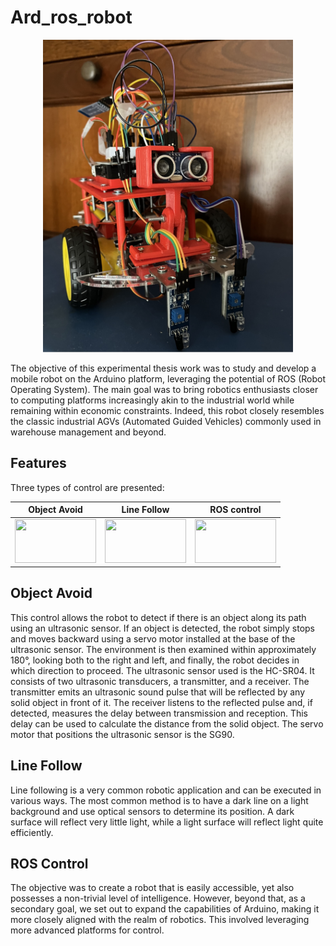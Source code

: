 # Ard_ros_robot

<div align="center">
  <img src="images/Robot.png"  width="400" height="500" /> 
</div>



The objective of this experimental thesis work was to study and develop a mobile robot on the Arduino platform, leveraging the potential of ROS (Robot Operating System). The main goal was to bring robotics enthusiasts closer to computing platforms increasingly akin to the industrial world while remaining within economic constraints. Indeed, this robot closely resembles the classic industrial AGVs (Automated Guided Vehicles) commonly used in warehouse management and beyond.

## Features

Three types of control are presented:

<div align="center">

|  Object Avoid |  Line Follow | ROS control  | 
|:-:|:-:|:-:|
|  <img src="Doc/object_avoid.gif" width="130" height="70" /> |   <img src="docs/line_follow.gif" width="130" height="70" />  | <img src="docs/ROS_control.gif" width="130" height="70" />  | 

</div>

## Object Avoid 

This control allows the robot to detect if there is an object along its path using an ultrasonic sensor. If an object is detected, the robot simply stops and moves backward using a servo motor installed at the base of the ultrasonic sensor. The environment is then examined within approximately 180°, looking both to the right and left, and finally, the robot decides in which direction to proceed.
The ultrasonic sensor used is the HC-SR04. It consists of two ultrasonic transducers, a transmitter, and a receiver. The transmitter emits an ultrasonic sound pulse that will be reflected by any solid object in front of it. The receiver listens to the reflected pulse and, if detected, measures the delay between transmission and reception. This delay can be used to calculate the distance from the solid object. The servo motor that positions the ultrasonic sensor is the SG90. 


## Line Follow

Line following is a very common robotic application and can be executed in various ways. The most common method is to have a dark line on a light background and use optical sensors to determine its position. A dark surface will reflect very little light, while a light surface will reflect light quite efficiently.

## ROS Control 
The objective was to create a robot that is easily accessible, yet also possesses a non-trivial level of intelligence. However, beyond that, as a secondary goal, we set out to expand the capabilities of Arduino, making it more closely aligned with the realm of robotics. This involved leveraging more advanced platforms for control.
